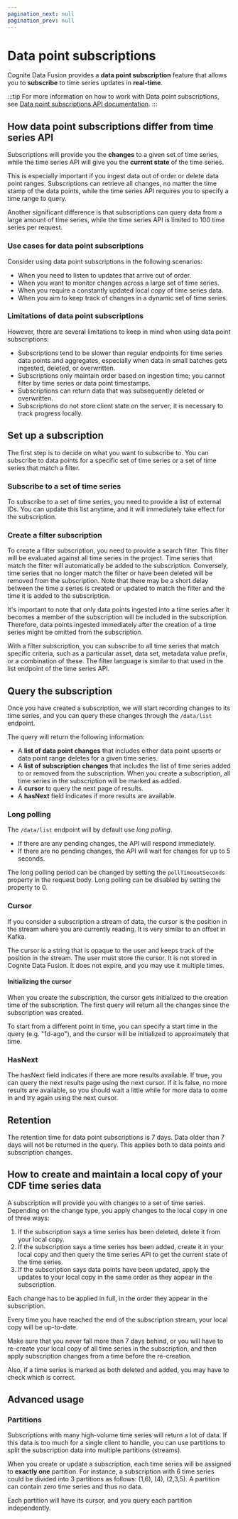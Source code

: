 ```yaml
---
pagination_next: null
pagination_prev: null
---
```


# Data point subscriptions
Cognite Data Fusion provides a **data point subscription** feature that allows you to **subscribe** to time series updates in **real-time**.

:::tip
For more information on how to work with Data point subscriptions, see [Data point subscriptions API documentation](https://developer.cognite.com/api/#tag/Data-point-subscriptions).
:::

## How data point subscriptions differ from time series API
Subscriptions will provide you the **changes** to a given set of time series, while the time series API will give you the **current state** of the time series.

This is especially important if you ingest data out of order or delete data point ranges. Subscriptions can retrieve all changes, no
matter the time stamp of the data points, while the time series API requires you to specify a time range to query.

Another significant difference is that subscriptions can query data from a large amount of time series,
while the time series API is limited to 100 time series per request.

### Use cases for data point subscriptions
Consider using data point subscriptions in the following scenarios:

- When you need to listen to updates that arrive out of order.
- When you want to monitor changes across a large set of time series.
- When you require a constantly updated local copy of time series data.
- When you aim to keep track of changes in a dynamic set of time series.

### Limitations of data point subscriptions
However, there are several limitations to keep in mind when using data point subscriptions:

- Subscriptions tend to be slower than regular endpoints for time series data points and aggregates, especially when data in small batches gets ingested, deleted, or overwritten.
- Subscriptions only maintain order based on ingestion time; you cannot filter by time series or data point timestamps.
- Subscriptions can return data that was subsequently deleted or overwritten.
- Subscriptions do not store client state on the server; it is necessary to track progress locally.

## Set up a subscription
The first step is to decide on what you want to subscribe to.
You can subscribe to data points for a specific set of time series or a set of time series that match a filter.

### Subscribe to a set of time series
To subscribe to a set of time series, you need to provide a list of external IDs. You can update this list anytime, and it will immediately take effect for the subscription.

### Create a filter subscription
To create a filter subscription, you need to provide a search filter. This filter will be evaluated against all time series in the project. Time series that match the filter will automatically be added to the subscription. Conversely, time series that no longer match the filter or have been deleted will be removed from the subscription. Note that there may be a short delay between the time a series is created or updated to match the filter and the time it is added to the subscription.

It's important to note that only data points ingested into a time series after it becomes a member of the subscription will be included in the subscription. Therefore, data points ingested immediately after the creation of a time series might be omitted from the subscription.

With a filter subscription, you can subscribe to all time series that match specific criteria, such as a particular asset, data set, metadata value prefix, or a combination of these. The filter language is similar to that used in the list endpoint of the time series API.

## Query the subscription
Once you have created a subscription, we will start recording changes to its time series, and you can query these changes through the `/data/list` endpoint.

The query will return the following information:
- A **list of data point changes** that includes either data point upserts or data point range deletes for a given time series.
- A **list of subscription changes** that includes the list of time series added to or removed from the subscription. When you create a subscription, all time series in the subscription will be marked as added.
- A **cursor** to query the next page of results.
- A **hasNext** field indicates if more results are available.

### Long polling

The `/data/list` endpoint will by default use _long polling_.
- If there are any pending changes, the API will respond immediately.
- If there are no pending changes, the API will wait for changes for up to 5 seconds.

The long polling period can be changed by setting the `pollTimeoutSeconds` property in the request body.
Long polling can be disabled by setting the property to 0.

### Cursor
If you consider a subscription a stream of data, the cursor is the position in the stream where you are currently reading. It is very similar to an offset in Kafka.

The cursor is a string that is opaque to the user and keeps track of the position in the stream. The user must store the cursor. It is not stored in Cognite Data Fusion. It does not expire, and you may use it multiple times.

#### Initializing the cursor
When you create the subscription, the cursor gets initialized to the creation time of the subscription. The first query will return all the changes since the subscription was created.

To start from a different point in time, you can specify a start time in the query (e.g. "1d-ago"), and the cursor will be initialized to approximately that time.

### HasNext
The hasNext field indicates if there are more results available. If true, you can query the next results page using the next cursor.
If it is false, no more results are available, so you should wait a little while for more data to come in and try again using the next cursor.

## Retention
The retention time for data point subscriptions is 7 days. Data older than 7 days will not be returned in the query.
This applies both to data points and subscription changes.

## How to create and maintain a local copy of your CDF time series data
A subscription will provide you with changes to a set of time series. Depending on the change type,
you apply changes to the local copy in one of three ways:
1. If the subscription says a time series has been deleted, delete it from your local copy.
2. If the subscription says a time series has been added, create it in your local copy and then query the time series API to get the current state of the time series.
3. If the subscription says data points have been updated, apply the updates to your local copy in the same order as they appear in the subscription.

Each change has to be applied in full, in the order they appear in the subscription.

Every time you have reached the end of the subscription stream, your local copy will be up-to-date.

Make sure that you never fall more than 7 days behind, or you will have to re-create your local copy of all time series in the subscription, and then apply subscription changes from a time before the re-creation.

Also, if a time series is marked as both deleted and added, you may have to check which is correct.

## Advanced usage
### Partitions
Subscriptions with many high-volume time series will return a lot of data. If this data is too much for a single client to handle,
you can use partitions to split the subscription data into multiple partitions (streams).

When you create or update a subscription, each time series will be assigned to **exactly one** partition. For instance,
a subscription with 6 time series could be divided into 3 partitions as follows: (1,6), (4), (2,3,5).
A partition can contain zero time series and thus no data.

Each partition will have its cursor, and you query each partition independently.
